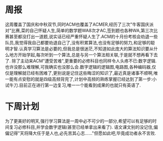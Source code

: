# 周报
这周覆盖了国庆和中秋双节,同时ACM也覆盖了ACMER,经历了三次"牛客国庆派对"比赛,菜的自己怀疑人生,简单的数学题WA8次才AC,签到题也各种WA,第三次比赛甚至都没打出一道题,说实话已经严重怀疑人生了.ACM的十月份考核会劝退一些队员,我觉得我自己都要劝退自己了,没有积累算法,也没有足够的努力,和足够的聪明才智.认真学习算法是必要的,但我总是很迷茫,不知道如此庞大的算法知识要从什么地方开始学起,每次听到一个算法,总是与另一个算法相关联,于是就不想再看下去了.
除了主动来ACM"遭受苦难",更重要的必修科目也同样令人头疼不已:数字逻辑.也许没那么难理解,可我确实也没那么会.数字逻辑的逻辑图,电路图,各种编码器,仅仅是理解就已经有困难了,更别说是记住这些晦涩的知识了,最近真是诸事不顺啊,唯一能有点安慰的就是四级高频背完了,计划中高频的熟练掌握已经达到了第一步:小试牛刀.目前正在进行第一边复习,唯一一个能看到成果的也就只有英语了.
# 下周计划
为了更美好的明天,强行学习算法是一周中必不可少的一部分,希望可以有足够的时间复习必修科目,并学会数字逻辑(甚至已经单拿出来看了).
语文课文别的没记住,偏偏记得"天将降大任于是人也,必先苦其心志......"但愿如此吧,毕竟成功者永不言败.
